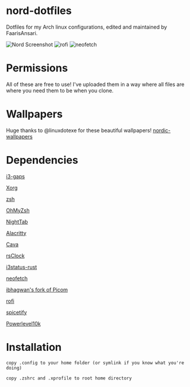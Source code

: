 # nord-dotfiles
Dotfiles for my Arch linux configurations, edited and maintained by FaarisAnsari.

![Nord Screenshot](https://cdn.upload.systems/uploads/5K5fvRUu.png)
![rofi](https://cdn.upload.systems/uploads/8ppzDPUT.png)
![neofetch](https://cdn.upload.systems/uploads/uCdiX2xq.png)

# Permissions
All of these are free to use! I've uploaded them in a way where all files are where you need them to be when you clone.

# Wallpapers
Huge thanks to @linuxdotexe for these beautiful wallpapers!
[nordic-wallpapers](https://github.com/linuxdotexe/nordic-wallpapers "nordic-wallpapers on GitHub")

# Dependencies

[i3-gaps](https://github.com/Airblader/i3 "i3-gaps on GitHub")

[Xorg](https://wiki.archlinux.org/title/xorg "Xorg on Arch Wiki")

[zsh](https://www.zsh.org/ "zsh")

[OhMyZsh](https://github.com/ohmyzsh/ohmyzsh "OhMyZsh on GitHub")

[NightTab](https://chrome.google.com/webstore/detail/nighttab/hdpcadigjkbcpnlcpbcohpafiaefanki?hl=en-GB "NightTab on Chrome Webstore")

[Alacritty](https://github.com/alacritty/alacritty "Alacritty on GitHub")

[Cava](https://github.com/karlstav/cava "Cava on GitHub")

[rsClock](https://github.com/valebes/rsClock "rsClock on GitHub")

[i3status-rust](https://github.com/greshake/i3status-rust "i3status-rust on GitHub")

[neofetch](https://github.com/dylanaraps/neofetch "neofetch on GitHub")

[ibhagwan's fork of Picom](https://github.com/ibhagwan/picom "ibhagwan's fork of Picom on GitHub")

[rofi](https://github.com/davatorium/rofi "rofi on GitHub")

[spicetify](https://github.com/khanhas/spicetify-cli "spicetify-cli on GitHub")

[Powerlevel10k](https://github.com/romkatv/powerlevel10k "Powerlevel10k on GitHub")

# Installation

```
copy .config to your home folder (or symlink if you know what you're doing)
```
```
copy .zshrc and .xprofile to root home directory
```
